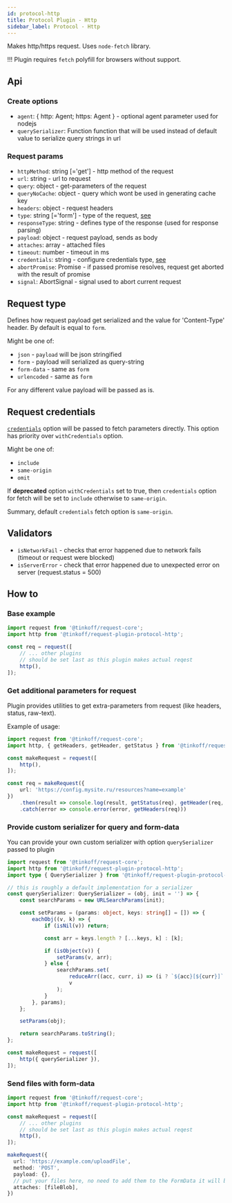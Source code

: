 ```yaml
---
id: protocol-http
title: Protocol Plugin - Http
sidebar_label: Protocol - Http
---
```


Makes http/https request.
Uses `node-fetch` library.

!!! Plugin requires `fetch` polyfill for browsers without support.

## Api

### Create options
- `agent`: { http: Agent; https: Agent } - optional agent parameter used for nodejs
- `querySerializer`: Function function that will be used instead of default value to serialize query strings in url

### Request params
- `httpMethod`: string [='get'] - http method of the request
- `url`: string - url to request
- `query`: object - get-parameters of the request
- `queryNoCache`: object - query which wont be used in generating cache key
- `headers`: object - request headers
- `type`: string [='form'] - type of the request, [see](#request-type)
- `responseType`: string - defines type of the response (used for response parsing)
- `payload`: object - request payload, sends as body
- `attaches`: array - attached files
- `timeout`: number - timeout in ms
- `credentials`: string - configure credentials type, [see](#request-credentials)
- `abortPromise`: Promise - if passed promise resolves, request get aborted with the result of promise
- `signal`: AbortSignal - signal used to abort current request

## Request type
Defines how request payload get serialized and the value for 'Content-Type' header. By default is equal to `form`.

Might be one of:
- `json` - `payload` will be json stringified
- `form` - payload will serialized as query-string
- `form-data` - same as `form`
- `urlencoded` - same as `form`

For any different value payload will be passed as is.

## Request credentials

[`credentials`](https://developer.mozilla.org/en-US/docs/Web/API/Fetch_API/Using_Fetch#sending_a_request_with_credentials_included
) option will be passed to fetch parameters directly. This option has priority over `withCredentials` option. 

Might be one of:
- `include`
- `same-origin`
- `omit`

If **deprecated** option `withCredentials` set to true, then `credentials` option for fetch will be set to `include` otherwise to `same-origin`.

Summary, default `credentials` fetch option is `same-origin`.

## Validators

- `isNetworkFail` - checks that error happened due to network fails (timeout or request were blocked)
- `isServerError` - check that error happened due to unexpected error on server (request.status = 500)

## How to

### Base example
```typescript
import request from '@tinkoff/request-core';
import http from '@tinkoff/request-plugin-protocol-http';

const req = request([
    // ... other plugins
    // should be set last as this plugin makes actual reqest
    http(),
]);
```

### Get additional parameters for request

Plugin provides utilities to get extra-parameters from request (like headers, status, raw-text).

Example of usage:
```typescript
import request from '@tinkoff/request-core';
import http, { getHeaders, getHeader, getStatus } from '@tinkoff/request-plugin-protocol-http';

const makeRequest = request([
    http(),
]);

const req = makeRequest({
    url: 'https://config.mysite.ru/resources?name=example'
})
    .then(result => console.log(result, getStatus(req), getHeader(req, 'content-type')))
    .catch(error => console.error(error, getHeaders(req)))
```


### Provide custom serializer for query and form-data

You can provide your own custom serializer with option `querySerializer` passed to plugin

```ts
import request from '@tinkoff/request-core';
import http from '@tinkoff/request-plugin-protocol-http';
import type { QuerySerializer } from '@tinkoff/request-plugin-protocol-http';

// this is roughly a default implementation for a serializer
const querySerializer: QuerySerializer = (obj, init = '') => {
    const searchParams = new URLSearchParams(init);

    const setParams = (params: object, keys: string[] = []) => {
        eachObj((v, k) => {
            if (isNil(v)) return;

            const arr = keys.length ? [...keys, k] : [k];

            if (isObject(v)) {
                setParams(v, arr);
            } else {
                searchParams.set(
                    reduceArr((acc, curr, i) => (i ? `${acc}[${curr}]` : curr), '', arr),
                    v
                );
            }
        }, params);
    };

    setParams(obj);

    return searchParams.toString();
};

const makeRequest = request([
    http({ querySerializer }),
]);
```

### Send files with form-data
```typescript
import request from '@tinkoff/request-core';
import http from '@tinkoff/request-plugin-protocol-http';

const makeRequest = request([
    // ... other plugins
    // should be set last as this plugin makes actual reqest
    http(),
]);

makeRequest({
  url: 'https://example.com/uploadFile',
  method: 'POST',
  payload: {},
  // put your files here, no need to add them to the FormData it will be done internally
  attaches: [fileBlob],
})
```
